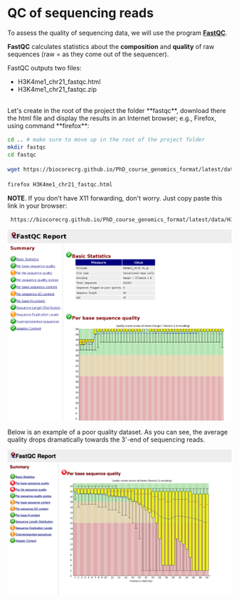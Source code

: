 # QC of sequencing reads

To assess the quality of sequencing data, we will use the program [**FastQC**](https://www.bioinformatics.babraham.ac.uk/projects/fastqc/).

**FastQC** calculates statistics about the **composition** and **quality** of raw sequences (raw = as they come out of the sequencer).

FastQC outputs two files:

- H3K4me1_chr21_fastqc.html
- H3K4me1_chr21_fastqc.zip

<br>
Let's create in the root of the project the folder **fastqc**, download there the html file and display the results in an Internet browser; e.g., Firefox, using command **firefox**:

```bash
cd .. # make sure to move up in the root of the project folder
mkdir fastqc
cd fastqc

wget https://biocorecrg.github.io/PhD_course_genomics_format/latest/data/H3K4me1_chr21_fastqc.html

firefox H3K4me1_chr21_fastqc.html
```

**NOTE**. If you don't have X11 forwarding, don't worry. Just copy paste this link in your browser:

```bash
 https://biocorecrg.github.io/PhD_course_genomics_format/latest/data/H3K4me1_chr21_fastqc.html
```

<img src="images/fastqc.png" width="800"/>

<br/>

Below is an example of a poor quality dataset. As you can see, the average quality drops dramatically towards the 3'-end of sequencing reads.

<img src="images/bad_fastqc.png" width="800"/>

```{bioschemas} ./bioschemas.yaml

```
